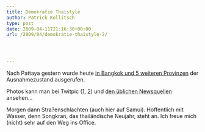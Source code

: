 ```yaml
---
title: Demokratie Thaistyle
author: Patrick Kollitsch
type: post
date: 2009-04-11T21:16:30+00:00
url: /2009/04/demokratie-thaistyle-2/




---
```

Nach Pattaya gestern wurde heute [in Bangkok und 5 weiteren Provinzen][1] der Ausnahmezustand ausgerufen. 

Photos kann man bei Twitpic ([1][2], [2][2]) und [den üblichen Newsquellen][3] ansehen...

Morgen dann Stra?enschlachten (auch hier auf Samui). Hoffentlich mit Wasser, denn Songkran, das thailändische Neujahr, steht an. Ich freue mich (nicht) sehr auf den Weg ins Office.

 [1]: http://www.nationmultimedia.com/2009/04/12/headlines/headlines_30100326.php
 [2]: http://twitpic.com/37dg6
 [3]: http://www.nationmultimedia.com/specials/nationphoto/showsection_protest.php?pageid=1&id=45